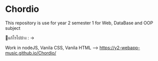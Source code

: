 # Chordio
This repository is use for year 2 semester 1 for Web, DataBase and OOP subject

🍙แก้ไรไปบ้าง : ->


Work in nodeJS, Vanila CSS, Vanila HTML
--> https://y2-webapp-music.github.io/Chordio/
